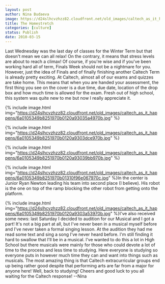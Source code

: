 ```yaml
---
layout: post
author: Nina Budaeva
image: https://d24slhcvzhzz82.cloudfront.net/old_images/caltech_as_it_happens/6a0105349b8251970b01310f96d993970c.jpg
title: The Homestretch
categories: [culture]
status: Publish
date: 2010-03-15
---
```


Last Wednesday was the last day of classes for the Winter Term but that doesn't mean we can all relax! On the contrary, it means that stress levels are about to reach a climax! Of course, if you're wise and if you've been working hard all of term, Finals Week should not be a nightmare for you. However, just the idea of Finals and of finally finishing another Caltech Term is already pretty exciting. At Caltech, almost all of our exams and quizzes are take home. This means that when you are handed your assessment, the first thing you see on the cover is a due time, due date, location of the drop box and how much time is allowed for the exam. Fresh out of high school, this system was quite new to me but now I really appreciate it. 


{% include image.html img="https://d24slhcvzhzz82.cloudfront.net/old_images/caltech_as_it_happens/6a0105349b8251970b0120a93035a4970b.jpg" %}

{% include image.html img="https://d24slhcvzhzz82.cloudfront.net/old_images/caltech_as_it_happens/6a0105349b8251970b0120a9303dce970b.jpg" %}

{% include image.html img="https://d24slhcvzhzz82.cloudfront.net/old_images/caltech_as_it_happens/6a0105349b8251970b0120a93039bb970b.jpg" %}

{% include image.html img="https://d24slhcvzhzz82.cloudfront.net/old_images/caltech_as_it_happens/6a0105349b8251970b01310f96e067970c.jpg" %}In the center is Junior Ryan Newton leading his team into second place (I believe). His robot is the one on top of the ramp blocking the other robot from getting onto the platform.


{% include image.html img="https://d24slhcvzhzz82.cloudfront.net/old_images/caltech_as_it_happens/6a0105349b8251970b0120a9303a53970b.jpg" %}I've also received some news: last Saturday I decided to audition for our Musical and I got a part! It's not a big part at all, but I've never been in a musical myself before and I've never taken a formal singing lesson. At the audition they had me read some text and sing a song I've never heard before. I'm still finding it hard to swallow that I'll be in a musical. I've wanted to do this a lot in High School but there musicals were mainly for those who could devote a lot of time to the process and less time to studying. Here everyone is studying so everyone puts in however much time they can and want into things such as musicals. The most amazing thing is that Caltech extracurricular groups end up being rather good despite that performing arts are far from a major for anyone here!
Well, back to studying!
Cheers and good luck to you all waiting for the Caltech response!
--Nina
